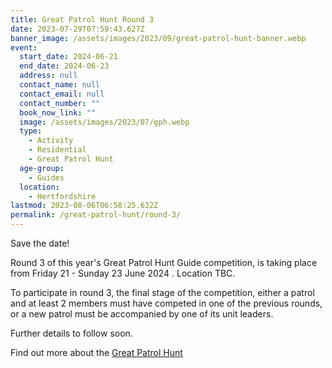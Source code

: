 ```yaml
---
title: Great Patrol Hunt Round 3
date: 2023-07-29T07:59:43.627Z
banner_image: /assets/images/2023/09/great-patrol-hunt-banner.webp
event:
  start_date: 2024-06-21
  end_date: 2024-06-23
  address: null
  contact_name: null
  contact_email: null
  contact_number: ""
  book_now_link: ""
  image: /assets/images/2023/07/gph.webp
  type:
    - Activity
    - Residential
    - Great Patrol Hunt
  age-group:
    - Guides
  location:
    - Hertfordshire
lastmod: 2023-08-06T06:58:25.632Z
permalink: /great-patrol-hunt/round-3/
---
```

Save the date!

Round 3 of this year's Great Patrol Hunt Guide competition, is taking place from Friday 21 - Sunday 23 June 2024 . Location TBC.

To participate in round 3, the final stage of the competition, either a patrol and at least 2 members must have competed in one of the previous rounds, or a new patrol must be accompanied by one of its unit leaders.

Further details to follow soon.

Find out more about the [Great Patrol Hunt](/great-patrol-hunt/)
